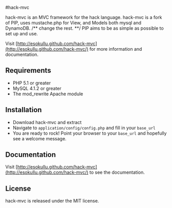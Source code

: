 #hack-mvc

hack-mvc is an MVC framework for the hack language. hack-mvc is a fork of PIP, uses mustache.php for View, and Models both mysql and DynamoDB. /** change the rest. **/ PIP aims to be as simple as possible to set up and use.

Visit [http://esokullu.github.com/hack-mvc](http://esokullu.github.com/hack-mvc/) for more information and documentation.

## Requirements

* PHP 5.1 or greater
* MySQL 4.1.2 or greater
* The mod_rewrite Apache module

## Installation

* Download hack-mvc and extract
* Navigate to `application/config/config.php` and fill in your `base_url`
* You are ready to rock! Point your browser to your `base_url` and hopefully see a welcome message.

## Documentation

Visit [http://esokullu.github.com/hack-mvc](http://esokullu.github.com/hack-mvc/) to see the documentation.

## License

hack-mvc is released under the MIT license.
